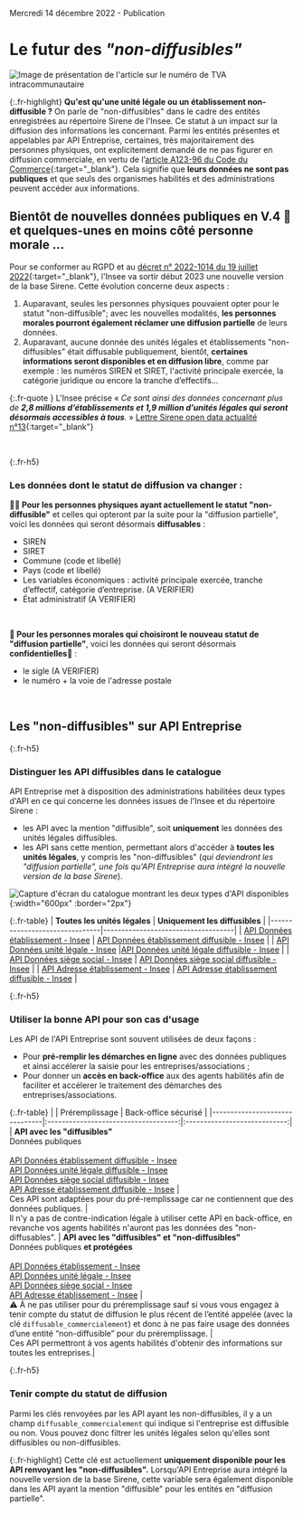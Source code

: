 Mercredi 14 décembre 2022 - Publication

# Le futur des _"non-diffusibles"_
![Image de présentation de l'article sur le numéro de TVA intracommunautaire](<%= image_path('api_entreprise/blog/non-diffusible-image-principale.png') %>)

{:.fr-highlight}
**Qu'est qu'une unité légale ou un établissement non-diffusible ?**
On parle de "non-diffusibles" dans le cadre des entités enregistrées au répertoire Sirene de l'Insee. Ce statut à un impact sur la diffusion des informations les concernant.
Parmi les entités présentes et appelables par API Entreprise, certaines, très majoritairement des personnes physiques, ont explicitement demandé de ne pas figurer en diffusion commerciale, en vertu de l’[article A123-96 du Code du Commerce](https://www.legifrance.gouv.fr/codes/article_lc/LEGIARTI000031043097/){:target="_blank"}. Cela signifie que **leurs données ne sont pas publiques** et que seuls des organismes habilités et des administrations peuvent accéder aux informations.
<br>


## Bientôt de nouvelles données publiques en V.4 🎢 <br>et quelques-unes en moins côté personne morale ...

Pour se conformer au RGPD et au [décret n° 2022-1014 du 19 juillet 2022](https://www.legifrance.gouv.fr/jorf/id/JORFTEXT000046061058){:target="_blank"}, l'Insee va sortir début 2023 une nouvelle version de la base Sirene. Cette évolution concerne deux aspects&nbsp;: 
1. Auparavant, seules les personnes physiques pouvaient opter pour le statut "non-diffusible"; avec les nouvelles modalités, **les personnes morales pourront également réclamer une diffusion partielle** de leurs données.
2. Auparavant, aucune donnée des unités légales et établissements "non-diffusibles" était diffusable publiquement, bientôt, **certaines informations seront disponibles et en diffusion libre**, comme par exemple : les numéros SIREN et SIRET, l'activité principale exercée, la catégorie juridique ou encore la tranche d’effectifs…

{:.fr-quote }
L'Insee précise « _Ce sont ainsi des données concernant plus de **2,8 millions d’établissements et 1,9 million d’unités légales qui seront désormais accessibles à tous**._ » 
[Lettre Sirene open data actualité n°13](https://www.insee.fr/fr/information/6525081){:target="_blank"}

<br>

{:.fr-h5}
### Les données dont le statut de diffusion va changer :

**🧑‍⚕️ Pour les personnes physiques ayant actuellement le statut "non-diffusible"** et celles qui opteront par la suite pour la "diffusion partielle", voici les données qui seront désormais **diffusables**&nbsp;:
- SIREN
- SIRET
- Commune (code et libellé)
- Pays (code et libellé)
- Les variables économiques : activité principale exercée, tranche d’effectif, catégorie d’entreprise. (A VERIFIER)
- État administratif (A VERIFIER)

<br>

**🏢 Pour les personnes morales qui choisiront le nouveau statut de "diffusion partielle"**, voici les données qui seront désormais **confidentielles**🔐&nbsp;: 
- le sigle (A VERIFIER)
- le numéro + la voie de l'adresse postale

<br>

## Les "non-diffusibles" sur API Entreprise

{:.fr-h5}
### Distinguer les API diffusibles dans le catalogue

API Entreprise met à disposition des administrations habilitées deux types d'API en ce qui concerne les données issues de l'Insee et du répertoire Sirene&nbsp;: 
- les API avec la mention "diffusible", soit **uniquement** les données des unités légales diffusibles.
- les API sans cette mention, permettant alors d'accéder à **toutes les unités légales**, y compris les "non-diffusibles" (_qui deviendront les "diffusion partielle", une fois qu'API Entreprise aura intégré la nouvelle version de la base Sirene_).


![Capture d'écran du catalogue montrant les deux types d'API disponibles](<%= image_path('api_entreprise/blog/non-diffusible-catalogue-deux-types-d-api.png') %>){:width="600px" :border="2px"}


{:.fr-table}
| **Toutes les unités légales** | **Uniquement les diffusibles** |
|-------------------------------|------------------------------------|
| [API Données établissement - Insee](<%= endpoint_path(uid: 'insee/etablissements') %>)         | [API Données établissement diffusible - Insee](<%= endpoint_path(uid: 'insee/etablissements_diffusibles') %>)   |
| [API Données unité légale - Insee](<%= endpoint_path(uid: 'insee/unites_legales') %>)          |[API Données unité légale diffusible - Insee](<%= endpoint_path(uid: 'insee/unites_legales_diffusibles') %>)    |
| [API Données siège social - Insee](<%= endpoint_path(uid: 'insee/siege_social') %>)          | [API Données siège social diffusible - Insee](<%= endpoint_path(uid: 'insee/siege_social_diffusibles') %>)    |
| [API Adresse établissement - Insee](<%= endpoint_path(uid: 'insee/adresse_etablissements') %>)         | [API Adresse établissement diffusible - Insee](<%= endpoint_path(uid: 'insee/adresse_etablissements_diffusibles') %>)  |

{:.fr-h5}
### Utiliser la bonne API pour son cas d'usage

Les API de l'API Entreprise sont souvent utilisées de deux façons&nbsp;:
- Pour **pré-remplir les démarches en ligne** avec des données publiques et ainsi accélerer la saisie pour les entreprises/associations ;
- Pour donner un **accès en back-office** aux des agents habilités afin de faciliter et accélerer le traitement des démarches des entreprises/associations.

{:.fr-table}
|   | <span class='fr-badge fr-badge--sm fr-badge--new'>Préremplissage</span>  | <span class='fr-badge fr-badge--sm fr-badge--green-archipel fr-badge--new'>Back-office sécurisé</span> |
|-------------------------------|:------------------------------------:|:----------------------------:|
| **API avec les "diffusibles"**<br/><span class='fr-badge fr-badge--sm fr-badge--grey fr'>Données publiques</span><br><br>  [API Données établissement diffusible - Insee](<%= endpoint_path(uid: 'insee/etablissements_diffusibles') %>)<br/>[API Données unité légale diffusible - Insee](<%= endpoint_path(uid: 'insee/unites_legales_diffusibles') %>)<br/>[API Données siège social diffusible - Insee](<%= endpoint_path(uid: 'insee/siege_social_diffusibles') %>)<br/>[API Adresse établissement diffusible - Insee](<%= endpoint_path(uid: 'insee/adresse_etablissements_diffusibles') %>)  |  <span style="color:#1f8d49" class="fr-icon-checkbox-circle-fill" aria-hidden="true"></span><br>Ces API sont adaptées pour du pré-remplissage car ne contiennent que des données publiques. | <span style="color:#1f8d49" class="fr-icon-checkbox-circle-line" aria-hidden="true"></span><br>Il n'y a pas de contre-indication légale à utiliser cette API en back-office, en revanche vos agents habilités n'auront pas les données des "non-diffusables".
| **API avec les "diffusibles" et "non-diffusibles"**<br><span class='fr-badge fr-badge--sm fr-badge--white fr'>Données publiques **et protégées**</span><br><br/>  [API Données établissement - Insee](<%= endpoint_path(uid: 'insee/etablissements') %>)<br/>[API Données unité légale - Insee](<%= endpoint_path(uid: 'insee/unites_legales') %>)<br/>[API Données siège social - Insee](<%= endpoint_path(uid: 'insee/siege_social') %>)<br/>[API Adresse établissement - Insee](<%= endpoint_path(uid: 'insee/adresse_etablissements') %>) |   <span style="color:#d64d00" class="fr-icon-close-circle-line" aria-hidden="true"></span><br> ⚠️ À ne pas utiliser pour du préremplissage sauf si vous vous engagez à tenir compte du statut de diffusion le plus récent de l’entité appelée (avec la clé `diffusable_commercialement`) et donc à ne pas faire usage des données d’une entité “non-diffusible” pour du préremplissage. | <span style="color:#1f8d49" class="fr-icon-checkbox-circle-fill" aria-hidden="true"></span><br>Ces API permettront à vos agents habilités d'obtenir des informations sur toutes les entreprises.|

{:.fr-h5}
### Tenir compte du statut de diffusion
 
Parmi les clés renvoyées par les API ayant les non-diffusibles, il y a un champ `diffusable_commercialement` qui indique si l'entreprise est diffusible ou non. Vous pouvez donc filtrer les unités légales selon qu'elles sont diffusibles ou non-diffusibles.

{:.fr-highlight}
Cette clé est actuellement **uniquement disponible pour les API renvoyant les "non-diffusibles".** Lorsqu'API Entreprise aura intégré la nouvelle version de la base Sirene, cette variable sera également disponible dans les API ayant la mention "diffusible" pour les entités en "diffusion partielle".
